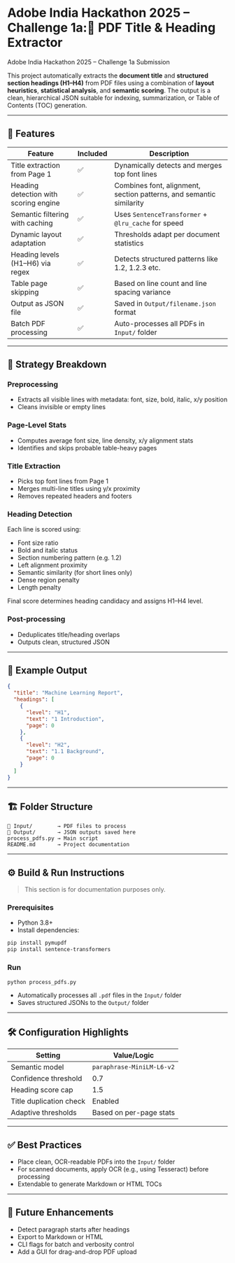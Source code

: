 # Adobe India Hackathon 2025 – Challenge 1a:📘 PDF Title & Heading Extractor
Adobe India Hackathon 2025 – Challenge 1a Submission

This project automatically extracts the **document title** and **structured section headings (H1–H4)** from PDF files using a combination of **layout heuristics**, **statistical analysis**, and **semantic scoring**. The output is a clean, hierarchical JSON suitable for indexing, summarization, or Table of Contents (TOC) generation.

---

## 🚀 Features

| Feature                              | Included | Description                                                                 |
|--------------------------------------|----------|-----------------------------------------------------------------------------|
| Title extraction from Page 1         | ✅       | Dynamically detects and merges top font lines                              |
| Heading detection with scoring engine| ✅       | Combines font, alignment, section patterns, and semantic similarity         |
| Semantic filtering with caching      | ✅       | Uses `SentenceTransformer` + `@lru_cache` for speed                         |
| Dynamic layout adaptation            | ✅       | Thresholds adapt per document statistics                                    |
| Heading levels (H1–H6) via regex     | ✅       | Detects structured patterns like 1.2, 1.2.3 etc.                            |
| Table page skipping                  | ✅       | Based on line count and line spacing variance                              |
| Output as JSON file                  | ✅       | Saved in `Output/filename.json` format                                     |
| Batch PDF processing                 | ✅       | Auto-processes all PDFs in `Input/` folder                                 |

---

## 🧠 Strategy Breakdown

### Preprocessing
- Extracts all visible lines with metadata: font, size, bold, italic, x/y position
- Cleans invisible or empty lines

### Page-Level Stats
- Computes average font size, line density, x/y alignment stats
- Identifies and skips probable table-heavy pages

### Title Extraction
- Picks top font lines from Page 1
- Merges multi-line titles using y/x proximity
- Removes repeated headers and footers

### Heading Detection
Each line is scored using:

- Font size ratio
- Bold and italic status
- Section numbering pattern (e.g. 1.2)
- Left alignment proximity
- Semantic similarity (for short lines only)
- Dense region penalty
- Length penalty

Final score determines heading candidacy and assigns H1–H4 level.

### Post-processing
- Deduplicates title/heading overlaps
- Outputs clean, structured JSON

---

## 🧪 Example Output

```json
{
  "title": "Machine Learning Report",
  "headings": [
    {
      "level": "H1",
      "text": "1 Introduction",
      "page": 0
    },
    {
      "level": "H2",
      "text": "1.1 Background",
      "page": 0
    }
  ]
}
```

---

## 🏗️ Folder Structure

```
📁 Input/        → PDF files to process
📁 Output/       → JSON outputs saved here
process_pdfs.py → Main script
README.md       → Project documentation
```

---

## ⚙️ Build & Run Instructions

> This section is for documentation purposes only.

### Prerequisites

- Python 3.8+
- Install dependencies:

```bash
pip install pymupdf
pip install sentence-transformers
```

### Run

```bash
python process_pdfs.py
```

- Automatically processes all `.pdf` files in the `Input/` folder
- Saves structured JSONs to the `Output/` folder

---

## 🛠️ Configuration Highlights

| Setting                      | Value/Logic                              |
|------------------------------|-------------------------------------------|
| Semantic model               | `paraphrase-MiniLM-L6-v2`                |
| Confidence threshold         | 0.7                                      |
| Heading score cap            | 1.5                                      |
| Title duplication check      | Enabled                                  |
| Adaptive thresholds          | Based on per-page stats                  |

---

## ✅ Best Practices

- Place clean, OCR-readable PDFs into the `Input/` folder
- For scanned documents, apply OCR (e.g., using Tesseract) before processing
- Extendable to generate Markdown or HTML TOCs

---

## 🔧 Future Enhancements

- Detect paragraph starts after headings
- Export to Markdown or HTML
- CLI flags for batch and verbosity control
- Add a GUI for drag-and-drop PDF upload
